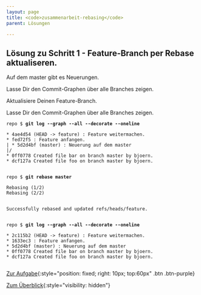 ```yaml
---
layout: page
title: <code>zusammenarbeit-rebasing</code>
parent: Lösungen

---
```

## Lösung zu Schritt 1 - Feature-Branch per Rebase aktualiseren.

Auf dem master gibt es Neuerungen.

Lasse Dir den Commit-Graphen über alle Branches zeigen.

Aktualisiere Deinen Feature-Branch.

Lasse Dir den Commit-Graphen über alle Branches zeigen.


<pre><code>repo $ <b>git log --graph --all --decorate --oneline</b><br><br>* 4ae4d54 (HEAD -&gt; feature) : Feature weitermachen.<br>* fed72f5 : Feature anfangen.<br>| * 5d2d4bf (master) : Neuerung auf dem master<br>|/  <br>* 0ff0778 Created file bar on branch master by bjoern.<br>* dcf127a Created file foo on branch master by bjoern.<br><br></code></pre>



<pre><code>repo $ <b>git rebase master</b><br><br>Rebasing (1/2)<br>Rebasing (2/2)<br><br>                                                                                <br>Successfully rebased and updated refs/heads/feature.<br><br></code></pre>



<pre><code>repo $ <b>git log --graph --all --decorate --oneline</b><br><br>* 2c115b2 (HEAD -&gt; feature) : Feature weitermachen.<br>* 1633ec3 : Feature anfangen.<br>* 5d2d4bf (master) : Neuerung auf dem master<br>* 0ff0778 Created file bar on branch master by bjoern.<br>* dcf127a Created file foo on branch master by bjoern.<br><br></code></pre>


[Zur Aufgabe](aufgabe-zusammenarbeit-rebasing.html){:style="position: fixed; right: 10px; top:60px" .btn .btn-purple}

[Zum Überblick](../../ueberblick.html){:style="visibility: hidden"}

